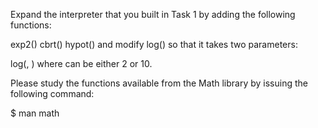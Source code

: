 Expand the interpreter that you built in Task 1 by adding the following functions:

exp2()
cbrt()
hypot()
and modify log() so that it takes two parameters:

log(<base>, <value>)
where <base> can be either 2 or 10.

Please study the functions available from the Math library by issuing the following command:

$ man math
